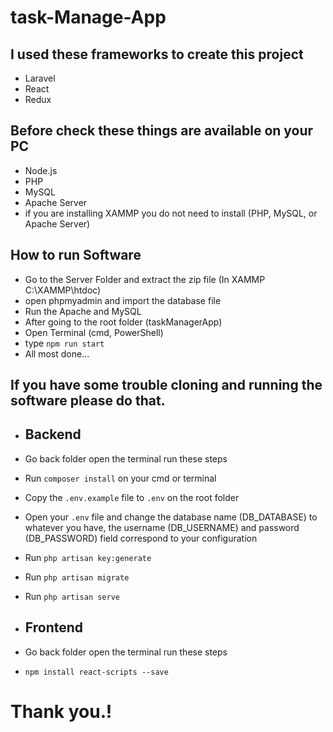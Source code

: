 # task-Manage-App

## I used these frameworks to create this project
- Laravel
- React
- Redux
## Before check these things are available on your PC
- Node.js 
- PHP
- MySQL
- Apache Server
- if you are installing XAMMP you do not need to install (PHP, MySQL, or Apache Server)
## How to run Software
- Go to the Server Folder and extract the zip file (In XAMMP C:\XAMMP\htdoc\)
- open phpmyadmin and import the database file
- Run the Apache and MySQL
- After going to the root folder (taskManagerApp)
- Open Terminal (cmd, PowerShell)
- type <code>npm run start</code>
- All most done...

## If you have some trouble cloning and running the software please do that.
- ## Backend
- Go back folder open the terminal run these steps
- Run <code>composer install</code> on your cmd or terminal
- Copy the <code>.env.example</code> file to <code>.env</code> on the root folder
- Open your <code>.env</code> file and change the database name (DB_DATABASE) to whatever you have, the username (DB_USERNAME) and password (DB_PASSWORD) field correspond to your configuration
- Run <code>php artisan key:generate</code>
- Run <code>php artisan migrate</code>
- Run <code>php artisan serve</code>

- ## Frontend
- Go back folder open the terminal run these steps
- <code>npm install react-scripts --save</code>

# Thank you.!
